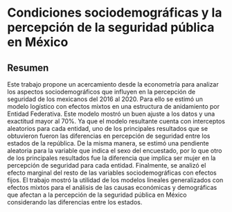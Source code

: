# Condiciones sociodemográficas y la percepción de la seguridad pública en México

## Resumen

Este trabajo propone un acercamiento desde la econometría para analizar los aspectos sociodemográficos que influyen en la percepción de seguridad de los mexicanos del 2016 al 2020. Para ello se estimó un modelo logístico con efectos mixtos en una estructura de anidamiento por Entidad Federativa. Este modelo mostró un buen ajuste a los datos y una exactitud mayor al 70%. Ya que el modelo resultante cuenta con interceptos aleatorios para cada entidad, uno de los principales resultados que se obtuvieron fueron las diferencias en percepción de seguridad entre los estados de la república. De la misma manera, se estimó una pendiente aleatoria para la variable que indica el sexo del encuestado, por lo que otro de los principales resultados fue la diferencia que implica ser mujer en la percepción de seguridad para cada entidad. Finalmente, se analizó el efecto marginal del resto de las variables sociodemográficas con efectos fijos. El trabajo mostró la utilidad de los modelos lineales generalizados con efectos mixtos para el análisis de las causas económicas y demográficas que afectan a la percepción de la seguridad pública en México considerando las diferencias entre los estados. 
